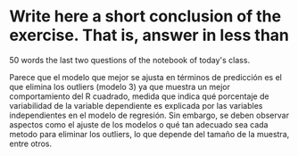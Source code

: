 # Write here a short conclusion of the exercise. That is, answer in less than 
50 words the last two questions of the notebook of today's class.

Parece que el modelo que mejor se ajusta en términos de predicción es el que elimina los outliers (modelo 3) ya que muestra un mejor comportamiento del R cuadrado, medida que indica qué porcentaje de variabilidad de la variable dependiente es explicada por las variables independientes en el modelo de regresión. Sin embargo, se deben observar aspectos como el ajuste de los modelos o qué tan adecuado sea cada metodo para eliminar los outliers, lo que depende del tamaño de la muestra, entre otros. 
